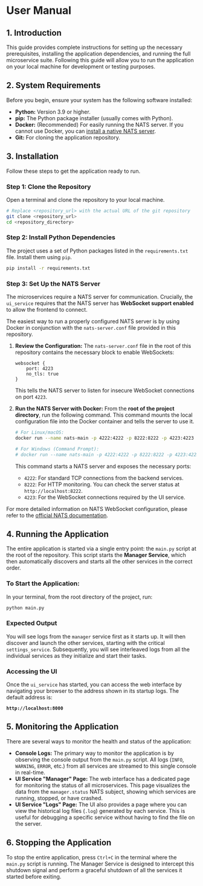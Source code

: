 # User Manual

## 1. Introduction

This guide provides complete instructions for setting up the necessary prerequisites, installing the application dependencies, and running the full microservice suite. Following this guide will allow you to run the application on your local machine for development or testing purposes.

## 2. System Requirements

Before you begin, ensure your system has the following software installed:

-   **Python:** Version 3.9 or higher.
-   **pip:** The Python package installer (usually comes with Python).
-   **Docker:** (Recommended) For easily running the NATS server. If you cannot use Docker, you can [install a native NATS server](https://docs.nats.io/nats-server/installation).
-   **Git:** For cloning the application repository.

## 3. Installation

Follow these steps to get the application ready to run.

### Step 1: Clone the Repository

Open a terminal and clone the repository to your local machine.

```bash
# Replace <repository_url> with the actual URL of the git repository
git clone <repository_url>
cd <repository_directory>
```

### Step 2: Install Python Dependencies

The project uses a set of Python packages listed in the `requirements.txt` file. Install them using `pip`.

```bash
pip install -r requirements.txt
```

### Step 3: Set Up the NATS Server

The microservices require a NATS server for communication. Crucially, the `ui_service` requires that the NATS server has **WebSocket support enabled** to allow the frontend to connect.

The easiest way to run a properly configured NATS server is by using Docker in conjunction with the `nats-server.conf` file provided in this repository.

1.  **Review the Configuration:** The `nats-server.conf` file in the root of this repository contains the necessary block to enable WebSockets:
    ```
    websocket {
        port: 4223
        no_tls: true
    }
    ```
    This tells the NATS server to listen for insecure WebSocket connections on port `4223`.

2.  **Run the NATS Server with Docker:**
    From the **root of the project directory**, run the following command. This command mounts the local configuration file into the Docker container and tells the server to use it.

    ```bash
    # For Linux/macOS:
    docker run --name nats-main -p 4222:4222 -p 8222:8222 -p 4223:4223 -v "$(pwd)/nats-server.conf":/etc/nats/nats-server.conf nats:latest -c /etc/nats/nats-server.conf

    # For Windows (Command Prompt):
    # docker run --name nats-main -p 4222:4222 -p 8222:8222 -p 4223:4223 -v "%cd%/nats-server.conf":/etc/nats/nats-server.conf nats:latest -c /etc/nats/nats-server.conf
    ```

    This command starts a NATS server and exposes the necessary ports:
    -   `4222`: For standard TCP connections from the backend services.
    -   `8222`: For HTTP monitoring. You can check the server status at `http://localhost:8222`.
    -   `4223`: For the WebSocket connections required by the UI service.

For more detailed information on NATS WebSocket configuration, please refer to the [official NATS documentation](https://docs.nats.io/running-a-nats-service/configuration/websocket/websocket_conf).

## 4. Running the Application

The entire application is started via a single entry point: the `main.py` script at the root of the repository. This script starts the **Manager Service**, which then automatically discovers and starts all the other services in the correct order.

### To Start the Application:

In your terminal, from the root directory of the project, run:

```bash
python main.py
```

### Expected Output

You will see logs from the `manager` service first as it starts up. It will then discover and launch the other services, starting with the critical `settings_service`. Subsequently, you will see interleaved logs from all the individual services as they initialize and start their tasks.

### Accessing the UI

Once the `ui_service` has started, you can access the web interface by navigating your browser to the address shown in its startup logs. The default address is:

**`http://localhost:8000`**

## 5. Monitoring the Application

There are several ways to monitor the health and status of the application:

-   **Console Logs:** The primary way to monitor the application is by observing the console output from the `main.py` script. All logs (`INFO`, `WARNING`, `ERROR`, etc.) from all services are streamed to this single console in real-time.
-   **UI Service "Manager" Page:** The web interface has a dedicated page for monitoring the status of all microservices. This page visualizes the data from the `manager.status` NATS subject, showing which services are running, stopped, or have crashed.
-   **UI Service "Logs" Page:** The UI also provides a page where you can view the historical log files (`.log`) generated by each service. This is useful for debugging a specific service without having to find the file on the server.

## 6. Stopping the Application

To stop the entire application, press `Ctrl+C` in the terminal where the `main.py` script is running. The Manager Service is designed to intercept this shutdown signal and perform a graceful shutdown of all the services it started before exiting.
